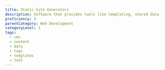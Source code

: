 ```yaml
---
title: Static Site Generators
description: Software that provides tools like templating, shared data, and custom tags to assist in the creation of static HTML pages.
proficiency: 3
parentCategory: Web Development
categoryLevel: 1
tags:
  - cms
  - content
  - data
  - tags
  - templates
  - tool
---
```


